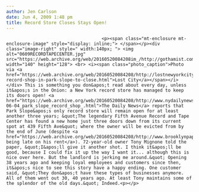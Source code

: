 ```yaml
---
author: Jen Carlson
date: Jun 4, 2009 1:48 pm
title: Record Store Closes Stays Open!
---
```


	
										<p><span class="mt-enclosure mt-enclosure-image" style="display: inline;"> </span></p><div class="image-right" style=" width:140px; "> <img alt="0609RECORDTAPECENTER.jpg" src="https://web.archive.org/web/20160520084208im_/http://gothamist.com/attachments/arts_jen/0609RECORDTAPECENTER.jpg" width="140" height="128"> <br> <i><span class="photo_caption">Photo via <a href="https://web.archive.org/web/20160520084208/http://lostnewyorkcity.blogspot.com/2009/05/indy-record-shop-in-park-slope-to-close.html">Lost City</a></span></i></div> This is something you don&apos;t read about every day, unless it&apos;s in the Onion: a New York record store has managed to keep its doors open! <a href="https://web.archive.org/web/20160520084208/http://www.nydailynews.com/ny_local/brooklyn/2009/06/04/2009-06-04_park_slope_record_shop_.html">The Daily News</a> reports that Park Slope&apos;s only record store will remain open for at least another three years; &quot;The legendary Fifth Avenue Record and Tape Center has found a new home just three doors down from its current spot at 439 Fifth Ave&quot; where the owner will be evicted from by the end of June (despite <a href="https://web.archive.org/web/20160520084208/http://www.brooklynpaper.com/stories/32/20/32_20_eg_record_store.html">never being late on his rent</a>). 72-year-old owner Tony Mignone told the paper, &quot;I&apos;ll give it another shot. I think it&apos;ll be good, because I could fix it up the way I want it... although this is nice over here. But the landlord is jerking me around.&quot; Opening 38 years ago and keeping loyal employees and customers since then, it&apos;s nice to see this story have a happy ending. One customer said, &quot;They don&apos;t have these types of businesses anymore. All of them went out 30, 40 years ago. At least Tony maintains some of the splendor of the old days.&quot; Indeed.<p></p>					
										
									
				